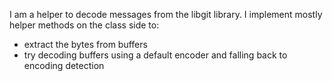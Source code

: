 I am a helper to decode messages from the libgit library.
I implement mostly helper methods on the class side to:
 - extract the bytes from buffers
 - try decoding buffers using a default encoder and falling back to encoding detection